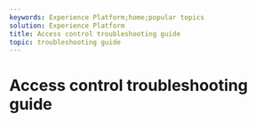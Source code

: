 ```yaml
---
keywords: Experience Platform;home;popular topics
solution: Experience Platform
title: Access control troubleshooting guide
topic: troubleshooting guide
---
```


# Access control troubleshooting guide